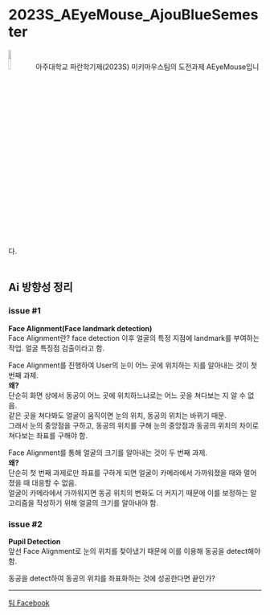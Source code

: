 # 2023S_AEyeMouse_AjouBlueSemester
<img src="https://user-images.githubusercontent.com/23449575/228896765-89614653-7140-4922-8972-de81f9dc15e2.png" width="10%" height="10%">
아주대학교 파란학기제(2023S) 미키마우스팀의 도전과제 AEyeMouse입니다.
<br><br>

## Ai 방향성 정리
### issue #1

<b>Face Alignment(Face landmark detection)</b><br>
Face Alignment란? face detection 이후 얼굴의 특정 지점에 landmark를 부여하는 작업. 얼굴 특징점 검출이라고 함.<br>

Face Alignment를 진행하여 User의 눈이 어느 곳에 위치하는 지를 알아내는 것이 첫 번째 과제.<br>
<b>왜?</b><br>단순히 화면 상에서 동공이 어느 곳에 위치하느냐로는 어느 곳을 쳐다보는 지 알 수 없음.<br>같은 곳을 쳐다봐도 얼굴이 움직이면 눈의 위치, 동공의 위치는 바뀌기 때문.<br>
그래서 눈의 중앙점을 구하고, 동공의 위치를 구해 눈의 중앙점과 동공의 위치의 차이로 쳐다보는 좌표를 구해야 함.

Face Alignment를 통해 얼굴의 크기를 알아내는 것이 두 번째 과제.<br>
<b>왜?</b><br>단순히 첫 번째 과제로만 좌표를 구하게 되면 얼굴이 카메라에서 가까워졌을 때와 멀어졌을 때 대응할 수 없음.<br>얼굴이 카메라에서 가까워지면 동공 위치의 변화도 더 커지기 때문에 이를 보정하는 알고리즘을 작성하기 위해 얼굴의 크기를 알아내야 함.

### issue #2

<b>Pupil Detection</b><br>
앞선 Face Alignment로 눈의 위치를 찾아냈기 때문에 이를 이용해 동공을 detect해야 함.<br>

동공을 detect하여 동공의 위치를 좌표화하는 것에 성공한다면 끝인가?

------------
[팀 Facebook](https://www.facebook.com/%EC%95%84%EC%A3%BC%EB%8C%80%ED%95%99%EA%B5%90-%ED%8C%8C%EB%9E%80%ED%95%99%EA%B8%B0-%EB%AF%B8%ED%82%A4%EB%A7%88%EC%9A%B0%EC%8A%A4-104675412575605)
